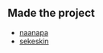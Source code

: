 ## Made the project
- [naanapa]((https://profile.intra.42.fr/users/naanapa))
- [sekeskin](https://profile.intra.42.fr/users/sekeskin)
